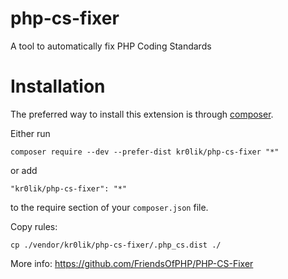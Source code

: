 # php-cs-fixer

A tool to automatically fix PHP Coding Standards

# Installation

The preferred way to install this extension is through [composer](http://getcomposer.org/download/).

Either run

```
composer require --dev --prefer-dist kr0lik/php-cs-fixer "*"
```

or add

```
"kr0lik/php-cs-fixer": "*"
```

to the require section of your `composer.json` file.


Copy rules:

    cp ./vendor/kr0lik/php-cs-fixer/.php_cs.dist ./



More info: https://github.com/FriendsOfPHP/PHP-CS-Fixer